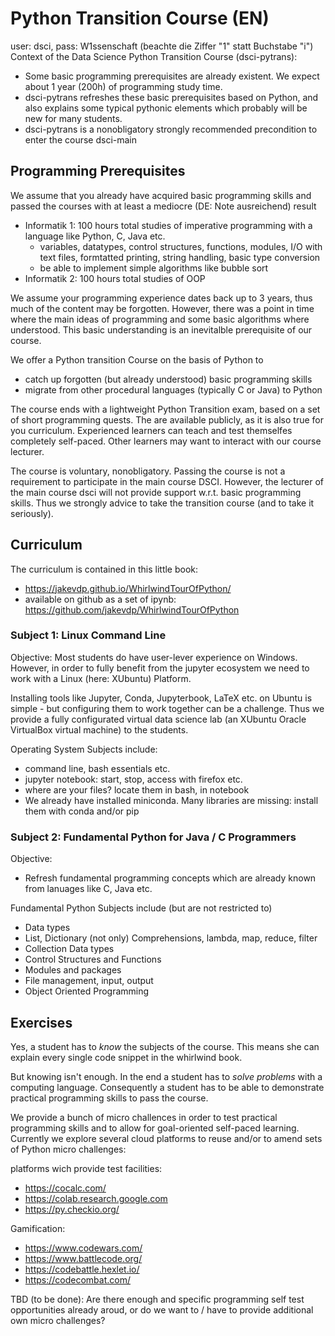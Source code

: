 # Python Transition Course (EN)
user: dsci,  pass: W1ssenschaft (beachte die Ziffer "1" statt Buchstabe "i")
Context of the Data Science Python Transition Course (dsci-pytrans):
* Some basic programming prerequisites are already existent. We expect about 1 year (200h) of programming study time.
* dsci-pytrans refreshes these basic prerequisites based on Python, and also explains some typical pythonic elements which probably will be new for many students.
* dsci-pytrans is a nonobligatory strongly recommended precondition to enter the course dsci-main

## Programming Prerequisites

We assume that you already have acquired basic programming skills and passed the courses with at least a mediocre (DE: Note ausreichend) result
* Informatik 1: 100 hours total studies of imperative programming with a language like Python, C, Java etc. 
  * variables, datatypes, control structures, functions, modules, I/O with text files, formtatted printing, string handling, basic type conversion
  * be able to implement simple algorithms like bubble sort
* Informatik 2: 100 hours total studies of OOP

We assume your programming experience dates back up to 3 years, thus much of the content may be forgotten. However, there was a point in time where the main ideas of programming and some basic algorithms where understood. This basic understanding is an inevitalble prerequisite of our course. 

We offer a Python transition Course on the basis of Python to
*   catch up forgotten (but already understood) basic programming skills
*   migrate from other procedural languages (typically C or Java) to Python

The course ends with a lightweight Python Transition exam, based on a set of short programming quests. The are available publicly, as it is also true for you curriculum. Experienced learners can teach and test themselfes completely self-paced. Other learners may want to interact with our course lecturer.

The course is voluntary, nonobligatory. Passing the course is not a requirement to participate in the main course DSCI. However, the lecturer of the main course dsci will not provide support w.r.t. basic programming skills. Thus we strongly advice to take the transition course (and to take it  seriously).

## Curriculum

The curriculum is contained in this little book:

* <https://jakevdp.github.io/WhirlwindTourOfPython/>
* available on github as a set of ipynb: <https://github.com/jakevdp/WhirlwindTourOfPython>


### Subject 1: Linux Command Line

Objective:  Most students do have user-lever experience on Windows. However, in order to fully benefit from the jupyter ecosystem we need to work with a Linux (here: XUbuntu) Platform. 

Installing tools like Jupyter, Conda, Jupyterbook, LaTeX etc. on Ubuntu is simple - but configuring them to work together can be a challenge. Thus we provide a fully configurated virtual data science lab (an XUbuntu Oracle VirtualBox virtual machine) to the students. 

Operating System Subjects include:

* command line, bash essentials etc.
* jupyter notebook: start, stop, access with firefox etc.
* where are your files? locate them in bash, in notebook
* We already have installed miniconda. Many libraries are missing: install them with conda and/or pip


### Subject 2: Fundamental Python for Java / C Programmers

Objective: 
* Refresh fundamental programming concepts which are already known from lanuages like C, Java etc. 

Fundamental Python Subjects include (but are not restricted to)

* Data types
* List, Dictionary (not only) Comprehensions, lambda, map, reduce, filter
* Collection Data types
* Control Structures and Functions
* Modules and packages
* File management, input, output
* Object Oriented Programming


## Exercises

Yes, a student has to *know* the subjects of the course. This means she can explain every single code snippet in the whirlwind book.

But knowing isn't enough. In the end a student has to *solve problems* with a computing language. Consequently a student has to be able to demonstrate practical programming skills to pass the course. 

We provide a bunch of micro challences in order to test practical programming skills and to allow for goal-oriented self-paced learning. Currently we explore several cloud platforms to reuse and/or to amend sets of Python micro challenges:


platforms wich provide test facilities:
* <https://cocalc.com/>
* <https://colab.research.google.com>
* <https://py.checkio.org/>

Gamification:

* <https://www.codewars.com/>
* <https://www.battlecode.org/>
* <https://codebattle.hexlet.io/>
* <https://codecombat.com/>

TBD (to be done): Are there enough and specific programming self test opportunities already aroud, or do we want to / have to provide additional own micro challenges?


